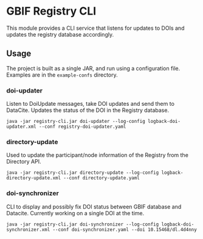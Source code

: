 # GBIF Registry CLI

This module provides a CLI service that listens for updates to DOIs and updates the registry database accordingly.

## Usage

The project is built as a single JAR, and run using a configuration file.  Examples are in the `example-confs` directory.


### doi-updater
Listen to DoiUpdate messages, take DOI updates and send them to DataCite. Updates the status of the DOI in the Registry database.


```shell
java -jar registry-cli.jar doi-updater --log-config logback-doi-updater.xml --conf registry-doi-updater.yaml
```

### directory-update
Used to update the participant/node information of the Registry from the Directory API.

```shell
java -jar registry-cli.jar directory-update --log-config logback-directory-update.xml --conf directory-update.yaml
```

### doi-synchronizer
CLI to display and possibly fix DOI status between GBIF database and Datacite. Currently working on a single DOI
at the time.

```shell
java -jar registry-cli.jar doi-synchronizer --log-config logback-doi-synchronizer.xml --conf doi-synchronizer.yaml --doi 10.15468/dl.4d4nny
```
